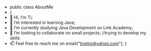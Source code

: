 - public class AboutMe 
- {
- 👋 Hi, I’m Ti;
- 👀 I’m interested in learning Java;
- 🌱 I’m currently studying Java Development on Link Academy;
- 💞️ I’m looking to collaborate on small projects; //trying to develop my skills
- 📫 Feel free to reach me on email("tinelro@yahoo.com");
 }

